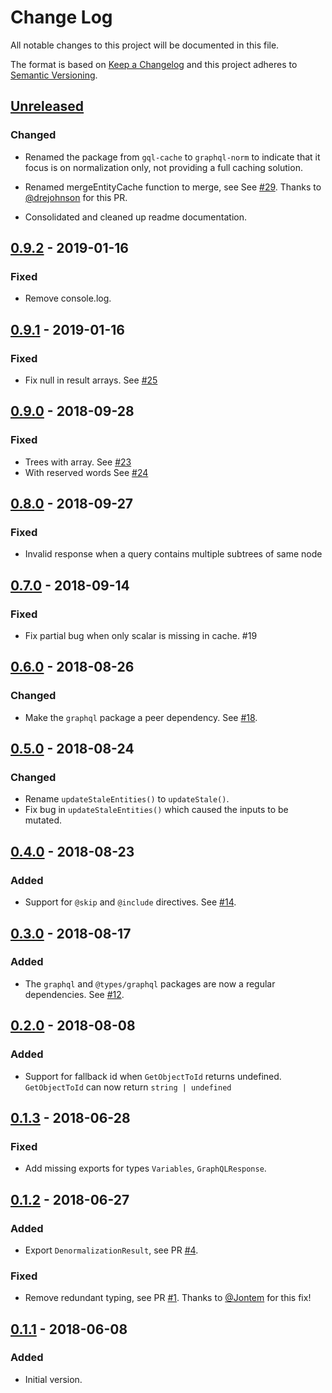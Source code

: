 # Change Log

All notable changes to this project will be documented in this file.

The format is based on [Keep a Changelog](http://keepachangelog.com/)
and this project adheres to [Semantic Versioning](http://semver.org/).

## [Unreleased]

### Changed

- Renamed the package from `gql-cache` to `graphql-norm` to indicate that it focus is on normalization only, not providing a full caching solution.

- Renamed mergeEntityCache function to merge, see See [#29](https://github.com/dividab/gql-cache/pull/29). Thanks to [@drejohnson](https://github.com/drejohnson) for this PR.

- Consolidated and cleaned up readme documentation.

## [0.9.2] - 2019-01-16

### Fixed

- Remove console.log.

## [0.9.1] - 2019-01-16

### Fixed

- Fix null in result arrays. See [#25](https://github.com/dividab/gql-cache/pull/25)

## [0.9.0] - 2018-09-28

### Fixed

- Trees with array. See [#23](https://github.com/dividab/gql-cache/pull/23)
- With reserved words See [#24](https://github.com/dividab/gql-cache/pull/24)

## [0.8.0] - 2018-09-27

### Fixed

- Invalid response when a query contains multiple subtrees of same node

## [0.7.0] - 2018-09-14

### Fixed

- Fix partial bug when only scalar is missing in cache. #19

## [0.6.0] - 2018-08-26

### Changed

- Make the `graphql` package a peer dependency. See [#18](https://github.com/dividab/gql-cache/pull/18).

## [0.5.0] - 2018-08-24

### Changed

- Rename `updateStaleEntities()` to `updateStale()`.
- Fix bug in `updateStaleEntities()` which caused the inputs to be mutated.

## [0.4.0] - 2018-08-23

### Added

- Support for `@skip` and `@include` directives. See [#14](https://github.com/dividab/gql-cache/issues/14).

## [0.3.0] - 2018-08-17

### Added

- The `graphql` and `@types/graphql` packages are now a regular dependencies. See [#12](https://github.com/dividab/gql-cache/issues/12).

## [0.2.0] - 2018-08-08

### Added

- Support for fallback id when `GetObjectToId` returns undefined. `GetObjectToId` can now return `string | undefined`

## [0.1.3] - 2018-06-28

### Fixed

- Add missing exports for types `Variables`, `GraphQLResponse`.

## [0.1.2] - 2018-06-27

### Added

- Export `DenormalizationResult`, see PR [#4](https://github.com/dividab/gql-cache/pull/4).

### Fixed

- Remove redundant typing, see PR [#1](https://github.com/dividab/gql-cache/pull/1). Thanks to [@Jontem](https://github.com/Jontem) for this fix!

## [0.1.1] - 2018-06-08

### Added

- Initial version.

[unreleased]: https://github.com/dividab/gql-cache/compare/v0.9.2...master
[0.9.2]: https://github.com/dividab/gql-cache/compare/v0.9.1...v0.9.2
[0.9.1]: https://github.com/dividab/gql-cache/compare/v0.9.0...v0.9.1
[0.9.0]: https://github.com/dividab/gql-cache/compare/v0.8.0...v0.9.0
[0.8.0]: https://github.com/dividab/gql-cache/compare/v0.7.0...v0.8.0
[0.7.0]: https://github.com/dividab/gql-cache/compare/v0.6.0...v0.7.0
[0.6.0]: https://github.com/dividab/gql-cache/compare/v0.5.0...v0.6.0
[0.5.0]: https://github.com/dividab/gql-cache/compare/v0.4.0...v0.5.0
[0.4.0]: https://github.com/dividab/gql-cache/compare/v0.3.0...v0.4.0
[0.3.0]: https://github.com/dividab/gql-cache/compare/v0.2.0...v0.3.0
[0.2.0]: https://github.com/dividab/gql-cache/compare/v0.1.3...v0.2.0
[0.1.3]: https://github.com/dividab/gql-cache/compare/v0.1.2...v0.1.3
[0.1.2]: https://github.com/dividab/gql-cache/compare/v0.1.1...v0.1.2
[0.1.1]: https://github.com/dividab/gql-cache/compare/v0.1.0...v0.1.1
